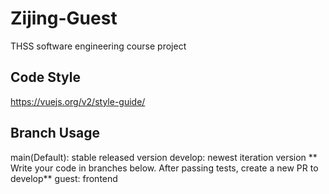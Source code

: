 # Zijing-Guest
THSS software engineering course project
## Code Style
https://vuejs.org/v2/style-guide/
## Branch Usage
main(Default): stable released version
develop: newest iteration version
** Write your code in branches below. After passing tests, create a new PR to develop**
guest: frontend
